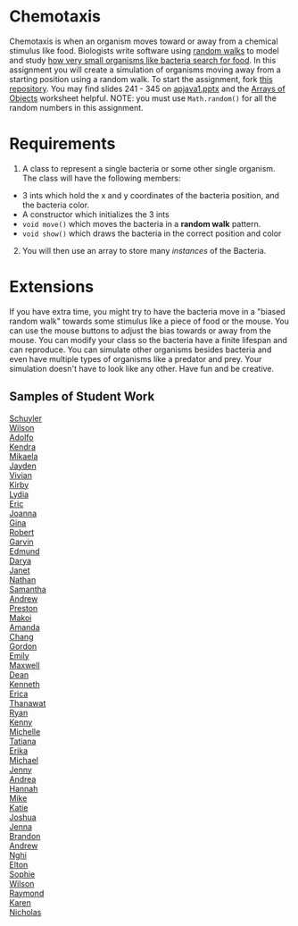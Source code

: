 Chemotaxis
==========
Chemotaxis is when an organism moves toward or away from a chemical stimulus like food. Biologists write software using [random walks](http://www.mit.edu/~kardar/teaching/projects/chemotaxis(AndreaSchmidt)/random.htm) to model and study [how very small organisms like bacteria search for food](http://www.mit.edu/~kardar/teaching/projects/chemotaxis(AndreaSchmidt)/). In this assignment you will create a simulation of organisms moving away from a starting position using a random walk. To start the assignment, fork [this repository](https://github.com/APCSLowell/Chemotaxis). You may find slides 241 - 345 on <a href="https://drive.google.com/open?id=0Bz2ZkT6qWPYTVkF4Q19aZ3dfdk0">apjava1.pptx</a> and the <a href="https://drive.google.com/file/d/0Bz2ZkT6qWPYTZ1FCOTZrWS1pb3M/view?usp=sharing">Arrays of Objects</a> worksheet helpful. NOTE: you must use `Math.random()` for all the random numbers in this assignment. 

Requirements
============
1. A class to represent a single bacteria or some other single organism. The class will have the following members:
  - 3 ints which hold the x and y coordinates of the bacteria position, and the bacteria color.
  - A constructor which initializes the 3 ints
  - `void move()` which moves the bacteria in a **random walk** pattern.
  - `void show()` which draws the bacteria in the correct position and color 
2. You will then use an array to store many *instances* of the Bacteria. 
   
Extensions
==========

If you have extra time, you might try to have the bacteria move in a "biased random walk" towards some stimulus like a piece of food or the mouse. You can use the mouse buttons to adjust the bias towards or away from the mouse. You can modify your class so the bacteria have a finite lifespan and can reproduce. You can simulate other organisms besides bacteria and even have multiple types of organisms like a predator and prey. Your simulation doesn't have to look like any other. Have fun and be creative.

Samples of Student Work
-----------------------
[Schuyler](https://skschur1.github.io/Chemotaxis/)   
[Wilson](https://wichen3.github.io/Chemotaxis/)   
[Adolfo](https://wolfie765.github.io/Chemotaxis/)   
[Kendra](https://pastalover45.github.io/Chemotaxis/)   
[Mikaela](https://mikamarciales.github.io/Chemotaxis/)   
[Jayden](https://jaydenlee1229.github.io/Chemotaxis/)   
[Vivian](https://viviaann.github.io/Chemotaxis/)  
[Kirby](https://krbyktl.github.io/Chemotaxis/)   
[Lydia](https://aqua28.github.io/Chemotaxis/)   
[Eric](https://jellybeanmill.github.io/Chemotaxis/)   
[Joanna](https://j0annalu.github.io/Chemotaxis/)   
[Gina](https://gimontarano.github.io/Chemotaxis/)   
[Robert](https://rshi159.github.io/Chemotaxis/)  
[Garvin](https://garvingit.github.io/Chemotaxis/)   
[Edmund](https://edmundmah79.github.io/Chemotaxis/)   
[Darya](https://darya-ver.github.io/Chemotaxis/)   
[Janet](https://birded.github.io/Chemotaxis/)   
[Nathan](https://nathansng.github.io/Chemotaxis/)   
[Samantha](https://sammirustia.github.io/Chemotaxis/)   
[Andrew](https://ansue1234.github.io/Chemotaxis/)   
[Preston](https://prestonttt.github.io/Chemotaxis/)   
[Makoi](https://magacula1.github.io/Chemotaxis/)   
[Amanda](https://amkallenbach.github.io/Chemotaxis/)   
[Chang](https://cnk113.github.io/Chemotaxis/)   
[Gordon](https://gordonkong.github.io/Chemotaxis/)  
[Emily](https://emilyhasramen.github.io/Chemotaxis/)   
[Maxwell](https://12maxwellho.github.io/Chemotaxis/)   
[Dean](https://deanhuynh.github.io/Chemotaxis/)   
[Kenneth](https://kenpaso.github.io/Chemotaxis/)   
[Erica](https://ericamalia.github.io/Chemotaxis/)   
[Thanawat](https://thiskappaisgrey.github.io/Chemotaxis/index.html)   
[Ryan](https://avath.github.io/Chemotaxis/)   
[Kenny](https://kennyyu168.github.io/Chemotaxis/)   
[Michelle](https://michellec1998.github.io/Chemotaxis/)   
[Tatiana](https://sonotatiana.github.io/Chemotaxis/)   
[Erika](https://ekwkk.github.io/Chemotaxis/)   
[Michael](https://mipsim.github.io/Chemotaxis/)   
[Jenny](https://jexin.github.io/Chemotaxis/)   
[Andrea](https://chenandrea29.github.io/Chemotaxis/)   
[Hannah](https://hadecastro.github.io/Chemotaxis/)   
[Mike](https://mimonokandilos.github.io/Chemotaxis/)  
[Katie](https://kachow4.github.io/Chemotaxis/)   
[Joshua](https://joshualchan.github.io/Chemotaxis/)   
[Jenna](https://jennaralll.github.io/Chemotaxis/)   
[Brandon](https://brlou-apcs.github.io/Chemotaxis/)   
[Andrew](https://andrewmai123.github.io/Chemotaxis/)   
[Nghi](https://nagirokudo.github.io/Chemotaxis/)   
[Elton](https://elel123.github.io/Chemotaxis/)   
[Sophie](https://sohuang.github.io/Chemotaxis/)   
[Wilson](https://wilsonh415.github.io/Chemotaxis/)   
[Raymond](https://ngoraymond.github.io/Chemotaxis/)   
[Karen](https://sonokjw.github.io/Chemotaxis/)   
[Nicholas](https://niguan.github.io/Chemotaxis/)   
 
